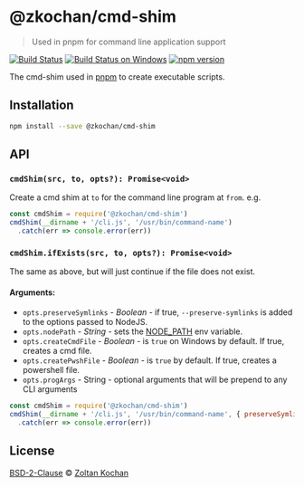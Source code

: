 # @zkochan/cmd-shim

> Used in pnpm for command line application support

<!--@shields('travis', 'appveyor', 'npm')-->
[![Build Status](https://img.shields.io/travis/pnpm/cmd-shim/master.svg)](https://travis-ci.org/pnpm/cmd-shim) [![Build Status on Windows](https://img.shields.io/appveyor/ci/zkochan/cmd-shim-8ah3a/master.svg)](https://ci.appveyor.com/project/zkochan/cmd-shim-8ah3a/branch/master) [![npm version](https://img.shields.io/npm/v/@zkochan/cmd-shim.svg)](https://www.npmjs.com/package/@zkochan/cmd-shim)
<!--/@-->

The cmd-shim used in [pnpm](https://github.com/rstacruz/pnpm) to create executable scripts.

## Installation

```sh
npm install --save @zkochan/cmd-shim
```

## API

### `cmdShim(src, to, opts?): Promise<void>`

Create a cmd shim at `to` for the command line program at `from`.
e.g.

```javascript
const cmdShim = require('@zkochan/cmd-shim')
cmdShim(__dirname + '/cli.js', '/usr/bin/command-name')
  .catch(err => console.error(err))
```

### `cmdShim.ifExists(src, to, opts?): Promise<void>`

The same as above, but will just continue if the file does not exist.

#### Arguments:

- `opts.preserveSymlinks` - _Boolean_ - if true, `--preserve-symlinks` is added to the options passed to NodeJS.
- `opts.nodePath` - _String_ - sets the [NODE_PATH](https://nodejs.org/api/cli.html#cli_node_path_path) env variable.
- `opts.createCmdFile` - _Boolean_ - is `true` on Windows by default. If true, creates a cmd file.
- `opts.createPwshFile` - _Boolean_ - is `true` by default. If true, creates a powershell file.
- `opts.progArgs` - String - optional arguments that will be prepend to any CLI arguments

```javascript
const cmdShim = require('@zkochan/cmd-shim')
cmdShim(__dirname + '/cli.js', '/usr/bin/command-name', { preserveSymlinks: true })
  .catch(err => console.error(err))
```

## License

[BSD-2-Clause](./LICENSE) © [Zoltan Kochan](http://kochan.io)
